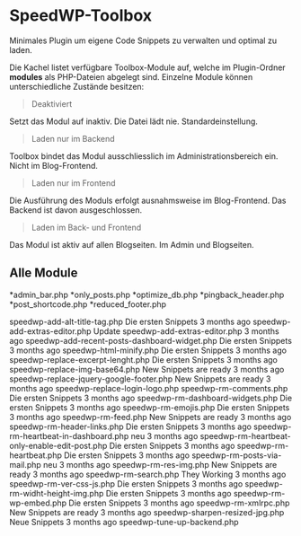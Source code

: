 # SpeedWP-Toolbox
Minimales Plugin um eigene Code Snippets zu verwalten und optimal zu laden. 

Die Kachel listet verfügbare Toolbox-Module auf, welche im Plugin-Ordner **<addr>modules</addr>** als PHP-Dateien abgelegt sind. Einzelne Module können unterschiedliche Zustände besitzen:

> Deaktiviert

Setzt das Modul auf inaktiv. Die Datei lädt nie. Standardeinstellung.

> Laden nur im Backend

Toolbox bindet das Modul ausschliesslich im Administrationsbereich ein. Nicht im Blog-Frontend.

> Laden nur im Frontend

Die Ausführung des Moduls erfolgt ausnahmsweise im Blog-Frontend. Das Backend ist davon ausgeschlossen.

> Laden im Back- und Frontend

Das Modul ist aktiv auf allen Blogseiten. Im Admin und Blogseiten.


## Alle Module 

*admin_bar.php
*only_posts.php
*optimize_db.php
*pingback_header.php
*post_shortcode.php
*reduced_footer.php

speedwp-add-alt-title-tag.php	Die ersten Snippets	3 months ago
speedwp-add-extras-editor.php	Update speedwp-add-extras-editor.php	3 months ago
speedwp-add-recent-posts-dashboard-widget.php	Die ersten Snippets	3 months ago
speedwp-html-minify.php	Die ersten Snippets	3 months ago
speedwp-replace-excerpt-lenght.php	Die ersten Snippets	3 months ago
speedwp-replace-img-base64.php	New Snippets are ready	3 months ago
speedwp-replace-jquery-google-footer.php	New Snippets are ready	3 months ago
speedwp-replace-login-logo.php
speedwp-rm-comments.php	Die ersten Snippets	3 months ago
speedwp-rm-dashboard-widgets.php	Die ersten Snippets	3 months ago
speedwp-rm-emojis.php	Die ersten Snippets	3 months ago
speedwp-rm-feed.php	New Snippets are ready	3 months ago
speedwp-rm-header-links.php	Die ersten Snippets	3 months ago
speedwp-rm-heartbeat-in-dashboard.php	neu	3 months ago
speedwp-rm-heartbeat-only-enable-edit-post.php	Die ersten Snippets	3 months ago
speedwp-rm-heartbeat.php	Die ersten Snippets	3 months ago
speedwp-rm-posts-via-mail.php	neu	3 months ago
speedwp-rm-res-img.php	New Snippets are ready	3 months ago
speedwp-rm-search.php	They Working	3 months ago
speedwp-rm-ver-css-js.php	Die ersten Snippets	3 months ago
speedwp-rm-widht-height-img.php	Die ersten Snippets	3 months ago
speedwp-rm-wp-embed.php	Die ersten Snippets	3 months ago
speedwp-rm-xmlrpc.php	New Snippets are ready	3 months ago
speedwp-sharpen-resized-jpg.php	Neue Snippets	3 months ago
speedwp-tune-up-backend.php
